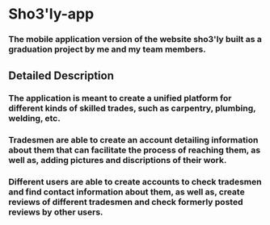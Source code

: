 # Sho3'ly-app

### The mobile application version of the website sho3'ly built as a graduation project by me and my team members. 

## Detailed Description

### The application is meant to create a unified platform for different kinds of skilled trades, such as carpentry, plumbing, welding, etc. 
### Tradesmen are able to create an account detailing information about them that can facilitate the process of reaching them, as well as, adding pictures and discriptions of their work. 
### Different users are able to create accounts to check tradesmen and find contact information about them, as well as, create reviews of different tradesmen and check formerly posted reviews by other users.
